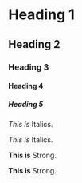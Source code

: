 <!-- Heading -->
# Heading 1
## Heading 2
### Heading 3
#### Heading 4
##### Heading 5

<!-- Italics -->
 *This is* Italics.
 
 _This is_ Italics.
 
<!-- Strong -->
 **This is** Strong.
 
 __This is__ Strong.
 
<!-- Strikethrough --> 
 





